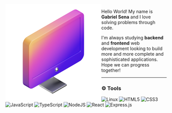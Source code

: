 <img src="computer.png" min-width="300px" max-width="300px" width="300px" align="left">

<p align="left"> 
Hello World! My name is <strong>Gabriel Sena</strong> and I love solving problems through code. 
</p>

<p>I'm always studying <strong>backend</strong> and <strong>frontend</strong> web development looking to build more and more complete and sophisticated applications. Hope we can progress together!</p>

---

### :gear: Tools
![Linux](https://img.shields.io/badge/Linux-white?style=flat&logo=linux&logoColor=black)
![HTML5](https://img.shields.io/badge/HTML5-6610F2.svg?style=flat&logo=html5&logoColor=white)
![CSS3](https://img.shields.io/badge/CSS3-6610F2.svg?style=flat&logo=css3&logoColor=white)
![JavaScript](https://img.shields.io/badge/Javascript-6610F2.svg?style=flat&logo=javascript&logoColor=white)
![TypeScript](https://img.shields.io/badge/Typescript-6610F2.svg?style=flat&logo=typescript&logoColor=white)
![NodeJS](https://img.shields.io/badge/Node.js-6610F2?style=flat&logo=node.js&logoColor=white)
![React](https://img.shields.io/badge/React-6610F2.svg?style=flat&logo=react&logoColor=white)
![Express.js](https://img.shields.io/badge/Express.js-6610F2.svg?style=flat&logo=express&logoColor=white)

<!--- ![Terraform](https://img.shields.io/badge/Portfolio-6610F2.svg?style=for-the-badge&logoColor=white) --->
  
